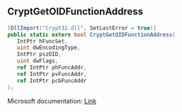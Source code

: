 ## CryptGetOIDFunctionAddress

```csharp
[DllImport("Crypt32.dll", SetLastError = true)]
public static extern bool CryptGetOIDFunctionAddress(
   IntPtr hFuncSet,
   uint dwEncodingType,
   IntPtr pszOID,
   uint dwFlags,
   ref IntPtr phFuncAddr,
   ref IntPtr pvFuncAddr,
   ref IntPtr pcbFuncAddr
);
```

Microsoft documentation: [Link](https://docs.microsoft.com/en-us/windows/win32/api/wincrypt/nf-wincrypt-cryptgetoidfunctionaddress)
